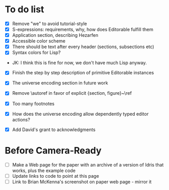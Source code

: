 # To do list

- [x] Remove "we" to avoid tutorial-style
- [x] S-expressions: requirements, why, how does Editorable fulfill them
- [x] Application section, describing Hezarfen
- [x] Accessible color scheme
- [x] There should be text after every header (sections, subsections etc)
- [x] Syntax colors for Lisp?
 * JK: I think this is fine for now, we don't have much Lisp anyway.
- [x] Finish the step by step description of primitive Editorable instances
- [x] The universe encoding section in future work
- [x] Remove \autoref in favor of explicit {section, figure}~\ref
- [x] Too many footnotes
- [x] How does the universe encoding allow dependently typed editor actions?
- [x] Add David's grant to acknowledgments



# Before Camera-Ready

- [ ] Make a Web page for the paper with an archive of a version of Idris that works, plus the example code
- [ ] Update links to code to point at this page
- [ ] Link to Brian McKenna's screenshot on paper web page - mirror it
